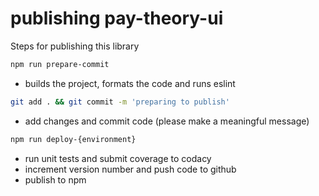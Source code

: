 # publishing pay-theory-ui

Steps for publishing this library

```bash
npm run prepare-commit
```

-   builds the project, formats the code and runs eslint

```bash
git add . && git commit -m 'preparing to publish'
```

-   add changes and commit code (please make a meaningful message)

```bash
npm run deploy-{environment}
```

-   run unit tests and submit coverage to codacy
-   increment version number and push code to github
-   publish to npm